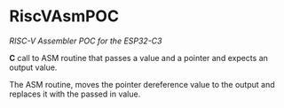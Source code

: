 # RiscVAsmPOC
*RISC-V Assembler POC for the ESP32-C3*

**C** call to ASM routine that passes a value and a pointer and expects an output value. 

The ASM routine, moves the pointer dereference value to the output and replaces it with the passed in value. 

